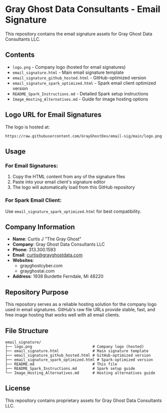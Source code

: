 # Gray Ghost Data Consultants - Email Signature

This repository contains the email signature assets for Gray Ghost Data Consultants LLC.

## Contents

- `logo.png` - Company logo (hosted for email signatures)
- `email_signature.html` - Main email signature template
- `email_signature_github_hosted.html` - GitHub-optimized version
- `email_signature_spark_optimized.html` - Spark email client optimized version
- `README_Spark_Instructions.md` - Detailed Spark setup instructions
- `Image_Hosting_Alternatives.md` - Guide for image hosting options

## Logo URL for Email Signatures

The logo is hosted at:
```
https://raw.githubusercontent.com/GrayGhostDev/email-sig/main/logo.png
```

## Usage

### For Email Signatures:
1. Copy the HTML content from any of the signature files
2. Paste into your email client's signature editor
3. The logo will automatically load from this GitHub repository

### For Spark Email Client:
Use `email_signature_spark_optimized.html` for best compatibility.

## Company Information

- **Name**: Curtis J "The Gray Ghost"
- **Company**: Gray Ghost Data Consultants LLC
- **Phone**: 313.300.1593
- **Email**: curtis@grayghostdata.com
- **Websites**: 
  - grayghostcyber.com
  - grayghostai.com
- **Address**: 1938 Burdette Ferndale, Mi 48220

## Repository Purpose

This repository serves as a reliable hosting solution for the company logo used in email signatures. GitHub's raw file URLs provide stable, fast, and free image hosting that works well with all email clients.

## File Structure

```
email_signature/
├── logo.png                           # Company logo (hosted)
├── email_signature.html               # Main signature template
├── email_signature_github_hosted.html # GitHub-optimized version
├── email_signature_spark_optimized.html # Spark-optimized version
├── README.md                          # This file
├── README_Spark_Instructions.md       # Spark setup guide
└── Image_Hosting_Alternatives.md      # Hosting alternatives guide
```

## License

This repository contains proprietary assets for Gray Ghost Data Consultants LLC. 